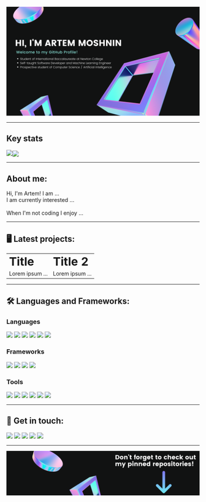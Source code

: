 ![Banner](/banner.png)

<hr/>

## Key stats

<p >
<img align="left" src="https://github-readme-stats.vercel.app/api?username=artem711&show_icons=true&bg_color=111212&title_color=fff&text_color=fff&icon_color=E83338&count_private=true&include_all_commits=true"/> <a><img align="center" src="https://github-readme-stats.vercel.app/api/top-langs/?username=artem711&exclude_repo=The_Cobalt_Crypt&bg_color=111212&title_color=fff&text_color=fff"/></a>
</p>
<hr>

## About me:

Hi, I'm Artem! I am ... <br>
I am currently interested ...
<br> <br>
When I'm not coding I enjoy ...

<hr>

## :desktop_computer: Latest projects:

<table border="0">
 <tr>
    <td><b style="font-size:30px">Title</b></td>
    <td><b style="font-size:30px">Title 2</b></td>
 </tr>
 <tr>
    <td>Lorem ipsum ...</td>
    <td>Lorem ipsum ...</td>
 </tr>
</table>

<hr>

## :hammer_and_wrench: Languages and Frameworks:

### Languages

<p><img src="https://img.shields.io/badge/javascript%20-%23323330.svg?&style=for-the-badge&logo=javascript&logoColor=%23fff&color=011130"/> <img src="https://img.shields.io/badge/html5%20-%23E34F26.svg?&style=for-the-badge&logo=html5&logoColor=white&color=011130"/> <img src="https://img.shields.io/badge/css3%20-%231572B6.svg?&style=for-the-badge&logo=css3&logoColor=white&color=011130"/> <img src="https://img.shields.io/badge/python%20-%2314354C.svg?&style=for-the-badge&logo=python&logoColor=white&color=011130"/> <img src="https://img.shields.io/badge/java-%23ED8B00.svg?&style=for-the-badge&logo=java&logoColor=white&color=011130"/> <img src="https://img.shields.io/badge/markdown-%23000000.svg?&style=for-the-badge&logo=markdown&logoColor=white&color=011130"/></p>

### Frameworks

<p><img src="https://img.shields.io/badge/bootstrap%20-%23563D7C.svg?&style=for-the-badge&logo=bootstrap&logoColor=white&color=122d63"/> <img src="https://img.shields.io/badge/jquery%20-%230769AD.svg?&style=for-the-badge&logo=jquery&logoColor=white&color=122d63"/> <img src="https://img.shields.io/badge/django%20-%23092E20.svg?&style=for-the-badge&logo=django&logoColor=white&color=122d63"/> <img src="https://img.shields.io/badge/pandas%20-%23150458.svg?&style=for-the-badge&logo=pandas&logoColor=white&color=122d63" /></p>

### Tools

<p><img src="https://img.shields.io/badge/git%20-%23F05033.svg?&style=for-the-badge&logo=git&logoColor=white&color=011130"/> <img src="https://img.shields.io/badge/github%20-%23121011.svg?&style=for-the-badge&logo=github&logoColor=white&color=011130"/> <img src="https://img.shields.io/badge/DigitalOcean-%230167ff.svg?&style=for-the-badge&logo=digitalOcean&logoColor=white&color=011130"/> <img src ="https://img.shields.io/badge/postgres-%23316192.svg?&style=for-the-badge&logo=postgresql&logoColor=white&color=011130"/> <img src ="https://img.shields.io/badge/sqlite-%2307405e.svg?&style=for-the-badge&logo=sqlite&logoColor=white&color=011130"/> <img src="https://img.shields.io/badge/Jupyter%20-%23F37626.svg?&style=for-the-badge&logo=Jupyter&logoColor=white&color=011130" /></p>

<hr>

## :speech_balloon: Get in touch:

<a href="mailto:swift.uix@gmail.com" rel="nofollow"><img src="https://img.shields.io/badge/-Stack%20overflow-FE7A16?style=for-the-badge&logo=stack-overflow&logoColor=white&color=111212"/></a>
<a href="https://twitter.com/Artem66063023" rel="nofollow"><img src="https://img.shields.io/badge/@Artem66063023%20-%231DA1F2.svg?&style=for-the-badge&logo=Twitter&logoColor=white&color=111212"/></a> 
<a href="https://www.linkedin.com/in/artem77/" rel="nofollow"><img src="https://img.shields.io/badge/linkedin%20-%230077B5.svg?&style=for-the-badge&logo=linkedin&logoColor=white&color=111212"/></a> 
<a href="https://www.youtube.com/" rel="nofollow"><img src="https://img.shields.io/badge/-Stack%20overflow-FE7A16?style=for-the-badge&logo=stack-overflow&logoColor=white&color=111212"/></a> 
<a href="https://myportfolio-dev.web.app/" rel="nofollow"><img src="https://img.shields.io/badge/My Website %20-%231DA1F2.svg?&style=for-the-badge&color=111212"/></a>
<hr>

![banner bottom](/footerx.png)

